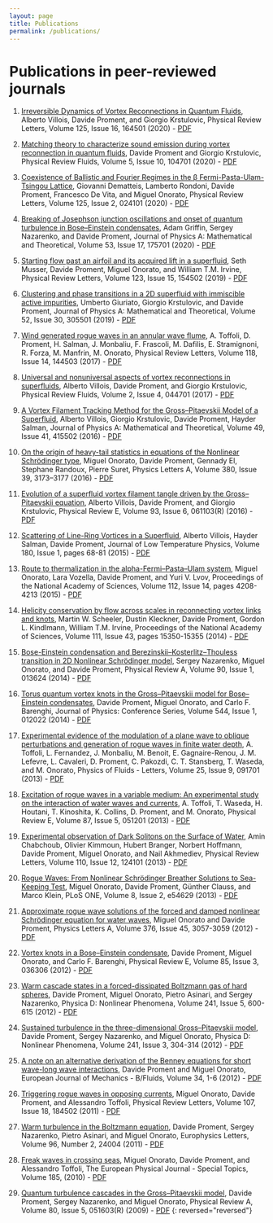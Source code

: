 ```yaml
---
layout: page
title: Publications
permalink: /publications/
---
```


<!-- # Submitted manuscript(s) under consideration) -->


# Publications in peer-reviewed journals
1. [Irreversible Dynamics of Vortex Reconnections in Quantum Fluids](https://doi.org/10.1103/PhysRevLett.125.164501), Alberto Villois, Davide Proment, and Giorgio Krstulovic, Physical Review Letters, Volume 125, Issue 16, 164501 (2020) - [PDF](/research/assets/papers/PhysRevLett.125.164501.pdf)

0. [Matching theory to characterize sound emission during vortex reconnection in quantum fluids](https://doi.org/10.1103/PhysRevFluids.5.104701), Davide Proment and Giorgio Krstulovic, Physical Review Fluids, Volume 5, Issue 10, 104701 (2020) - [PDF](/research/assets/papers/PhysRevFluids.5.104701.pdf)

0. [Coexistence of Ballistic and Fourier Regimes in the β Fermi-Pasta-Ulam-Tsingou Lattice](https://doi.org/10.1103/PhysRevLett.125.024101), Giovanni Dematteis, Lamberto Rondoni, Davide Proment, Francesco De Vita, and Miguel Onorato, Physical Review Letters, Volume 125, Issue 2, 024101 (2020) - [PDF](/research/assets/papers/PhysRevLett.125.024101.pdf)

0. [Breaking of Josephson junction oscillations and onset of quantum turbulence in Bose–Einstein condensates](https://doi.org/10.1088/1751-8121/ab7ad0), Adam Griffin, Sergey Nazarenko, and Davide Proment, Journal of Physics A: Mathematical and Theoretical, Volume 53, Issue 17, 175701 (2020) - [PDF](/research/assets/papers/JPA.53.175701.pdf)

0. [Starting flow past an airfoil and its acquired lift in a superfluid](https://journals.aps.org/prl/abstract/10.1103/PhysRevLett.123.154502), Seth Musser, Davide Proment, Miguel Onorato, and William T.M. Irvine, Physical Review Letters, Volume 123, Issue 15, 154502 (2019) - [PDF](/research/assets/papers/PhysRevLett.123.154502.pdf)

0. [Clustering and phase transitions in a 2D superfluid with immiscible active impurities](https://doi.org/10.1088/1751-8121/ab2607), Umberto Giuriato, Giorgio Krstulovic, and Davide Proment, Journal of Physics A: Mathematical and Theoretical, Volume 52, Issue 30, 305501 (2019) - [PDF](https://iopscience.iop.org/article/10.1088/1751-8121/ab2607/pdf)

0. [Wind generated rogue waves in an annular wave flume](https://doi.org/10.1103/PhysRevLett.118.144503), A. Toffoli, D. Proment, H. Salman, J. Monbaliu, F. Frascoli, M. Dafilis, E. Stramignoni, R. Forza, M. Manfrin, M. Onorato, Physical Review Letters, Volume 118, Issue 14, 144503 (2017) - [PDF](/research/assets/papers/PhysRevLett.118.144503.pdf)

0. [Universal and nonuniversal aspects of vortex reconnections in superfluids](https://doi.org/10.1103/PhysRevFluids.2.044701), Alberto Villois, Davide Proment, and Giorgio Krstulovic, Physical Review Fluids, Volume 2, Issue 4, 044701 (2017) - [PDF](/research/assets/papers/PhysRevFluids.2.044701.pdf)

0. [A Vortex Filament Tracking Method for the Gross–Pitaevskii Model of a Superfluid](https://doi.org/10.1088/1751-8113/49/41/415502), Alberto Villois, Giorgio Krstulovic, Davide Proment, Hayder Salman, Journal of Physics A: Mathematical and Theoretical, Volume 49, Issue 41, 415502 (2016) - [PDF](/research/assets/papers/JPA.49.415502.pdf)

0. [On the origin of heavy-tail statistics in equations of the Nonlinear Schrödinger type](https://doi.org/10.1016/j.physleta.2016.07.048), Miguel Onorato, Davide Proment, Gennady El, Stephane Randoux, Pierre Suret, Physics Letters A, Volume 380, Issue 39, 3173–3177 (2016) - [PDF](/research/assets/papers/PLA.380.3173.pdf)

0. [Evolution of a superfluid vortex filament tangle driven by the Gross–Pitaevskii equation](https://doi.org/10.1103/PhysRevE.93.061103), Alberto Villois, Davide Proment, and Giorgio Krstulovic, Physical Review E, Volume 93, Issue 6, 061103(R) (2016) - [PDF](/research/assets/papers/PhysRevE.93.061103.pdf)

0. [Scattering of Line-Ring Vortices in a Superfluid](https://doi.org/10.1007/s10909-015-1293-y), Alberto Villois, Hayder Salman, Davide Proment, Journal of Low Temperature Physics, Volume 180, Issue 1, pages 68-81 (2015) - [PDF](/research/assets/papers/JLTP.180.68.pdf)

0. [Route to thermalization in the alpha-Fermi–Pasta–Ulam system](https://doi.org/10.1073/pnas.1404397112), Miguel Onorato, Lara Vozella, Davide Proment, and Yuri V. Lvov, Proceedings of the National Academy of Sciences, Volume 112, Issue 14, pages 4208-4213 (2015) - [PDF](/research/assets/papers/PNAS.112.4208.full.pdf)

0. [Helicity conservation by flow across scales in reconnecting vortex links and knots](https://doi.org/10.1073/pnas.1407232111), Martin W. Scheeler, Dustin Kleckner, Davide Proment, Gordon L. Kindlmann, William T.M. Irvine, Proceedings of the National Academy of Sciences, Volume 111, Issue 43, pages 15350-15355 (2014) - [PDF](/research/assets/papers/PNAS.111.15350.full.pdf)

0. [Bose-Einstein condensation and Berezinskii–Kosterlitz–Thouless transition in 2D Nonlinear Schrödinger model](https://doi.org/10.1103/PhysRevA.90.013624), Sergey Nazarenko, Miguel Onorato, and Davide Proment, Physical Review A, Volume 90, Issue 1, 013624 (2014) - [PDF](/research/assets/papers/PhysRevA.90.013624.pdf)

0. [Torus quantum vortex knots in the Gross–Pitaevskii model for Bose–Einstein condensates](https://doi.org/10.1088/1742-6596/544/1/012022), Davide Proment, Miguel Onorato, and Carlo F. Barenghi, Journal of Physics: Conference Series, Volume 544, Issue 1, 012022 (2014) - [PDF](https://iopscience.iop.org/article/10.1088/1742-6596/544/1/012022/pdf)

0. [Experimental evidence of the modulation of a plane wave to oblique perturbations and generation of rogue waves in finite water depth](https://doi.org/10.1063/1.4821810), A. Toffoli, L. Fernandez, J. Monbaliu, M. Benoit, E. Gagnaire-Renou, J. M. Lefevre, L. Cavaleri, D. Proment, C. Pakozdi, C. T. Stansberg, T. Waseda, and M. Onorato, Physics of Fluids - Letters, Volume 25, Issue 9, 091701 (2013) - [PDF](/research/assets/papers/PoF.25.091701.pdf)

0. [Excitation of rogue waves in a variable medium: An experimental study on the interaction of water waves and currents](https://doi.org/10.1103/PhysRevE.87.051201), A. Toffoli, T. Waseda, H. Houtani, T. Kinoshita, K. Collins, D. Proment, and M. Onorato, Physical Review E, Volume 87, Issue 5, 051201 (2013) - [PDF](/research/assets/papers/PhysRevE.87.051201.pdf)

0. [Experimental observation of Dark Solitons on the Surface of Water](https://doi.org/10.1103/PhysRevLett.110.124101), Amin Chabchoub, Olivier Kimmoun, Hubert Branger, Norbert Hoffmann, Davide Proment, Miguel Onorato, and Nail Akhmediev, Physical Review Letters, Volume 110, Issue 12, 124101 (2013) - [PDF](/research/assets/papers/PhysRevLett.110.124101.pdf)

0. [Rogue Waves: From Nonlinear Schrödinger Breather Solutions to Sea-Keeping Test](https://doi.org/10.1371/journal.pone.0054629), Miguel Onorato, Davide Proment, Günther Clauss, and Marco Klein, PLoS ONE, Volume 8, Issue 2, e54629 (2013) - [PDF](/research/assets/papers/PONE.8.e54629.pdf)

0. [Approximate rogue wave solutions of the forced and damped nonlinear Schrödinger equation for water waves](https://doi.org/10.1016/j.physleta.2012.05.063), Miguel Onorato and Davide Proment, Physics Letters A, Volume 376, Issue 45, 3057-3059 (2012) - [PDF](/research/assets/papers/PLA.376.3057.pdf)

0. [Vortex knots in a Bose–Einstein condensate](https://doi.org/10.1103/PhysRevE.85.036306), Davide Proment, Miguel Onorato, and Carlo F. Barenghi, Physical Review E, Volume 85, Issue 3, 036306 (2012) - [PDF](/research/assets/papers/PhysRevE.85.036306.pdf)

0. [Warm cascade states in a forced-dissipated Boltzmann gas of hard spheres](https://doi.org/10.1016/j.physd.2011.11.019), Davide Proment, Miguel Onorato, Pietro Asinari, and Sergey Nazarenko, Physica D: Nonlinear Phenomena, Volume 241, Issue 5, 600-615 (2012) - [PDF](/research/assets/papers/PhysRevE.85.036306.pdf)

0. [Sustained turbulence in the three-dimensional Gross–Pitaevskii model](https://doi.org/10.1016/j.physd.2011.06.007), Davide Proment, Sergey Nazarenko, and Miguel Onorato, Physica D: Nonlinear Phenomena, Volume 241, Issue 3, 304-314 (2012) - [PDF](/research/assets/papers/PhysD.241.304.pdf)

0. [A note on an alternative derivation of the Benney equations for short wave-long wave interactions](https://doi.org/10.1016/j.euromechflu.2012.01.002), Davide Proment and Miguel Onorato, European Journal of Mechanics - B/Fluids, Volume 34, 1-6 (2012) - [PDF](/research/assets/papers/EJMB.34.1.pdf)

0. [Triggering rogue waves in opposing currents](https://doi.org/10.1103/PhysRevLett.107.184502), Miguel Onorato, Davide Proment, and Alessandro Toffoli, Physical Review Letters, Volume 107, Issue 18, 184502 (2011) - [PDF](/research/assets/papers/PhysRevLett.107.184502.pdf)

0. [Warm turbulence in the Boltzmann equation](https://doi.org/10.1209/0295-5075/96/24004), Davide Proment, Sergey Nazarenko, Pietro Asinari, and Miguel Onorato, Europhysics Letters, Volume 96, Number 2, 24004 (2011) - [PDF](/research/assets/papers/EPL.96.24004.pdf)

0. [Freak waves in crossing seas](https://doi.org/10.1140/epjst/e2010-01237-8), Miguel Onorato, Davide Proment, and Alessandro Toffoli, The European Physical Journal - Special Topics, Volume 185, (2010) - [PDF](/research/assets/papers/EPJST.185.45.pdf)

0. [Quantum turbulence cascades in the Gross–Pitaevskii model](https://doi.org/10.1103/PhysRevA.80.051603), Davide Proment, Sergey Nazarenko, and Miguel Onorato, Physical Review A, Volume 80, Issue 5, 051603(R) (2009) - [PDF](/research/assets/papers/PhysRevA.80.051603.pdf)
{: reversed="reversed"}

